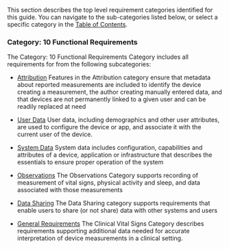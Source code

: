 This section describes the top level requirement categories identified for this guide.
You can navigate to the sub-categories listed below, or select a specific category in
the [Table of Contents](toc.html).
<span id='10-functional-requirements'/>
### Category: 10 Functional Requirements

The Category: 10 Functional Requirements Category includes all requirements for from the following subcategories:
 * [Attribution](attribution.html)
   Features in the Attribution category ensure that metadata about reported measurements are included to identify the device creating a measurement, the author creating manually entered data, and that devices are not permanently linked to a given user and can be readily replaced at need

 * [User Data](user_data.html)
   User data, including demographics and other user attributes, are used to configure the device or app, and associate it with the current user of the device.

 * [System Data](system_data.html)
   System data includes configuration, capabilities and attributes of a device, application or infrastructure that describes the essentials to ensure proper operation of the system

 * [Observations](observations.html)
   The Observations Category supports recording of measurement of vital signs, physical activity and sleep, and data associated with those measurements

 * [Data Sharing](data_sharing.html)
   The Data Sharing category supports requirements that enable users to share (or not share) data with other systems and users

 * [General Requirements](general_requirements.html)
   The Clinical Vital Signs Category describes requirements supporting additional data needed for accurate interpretation of device measurements in a clinical setting.

